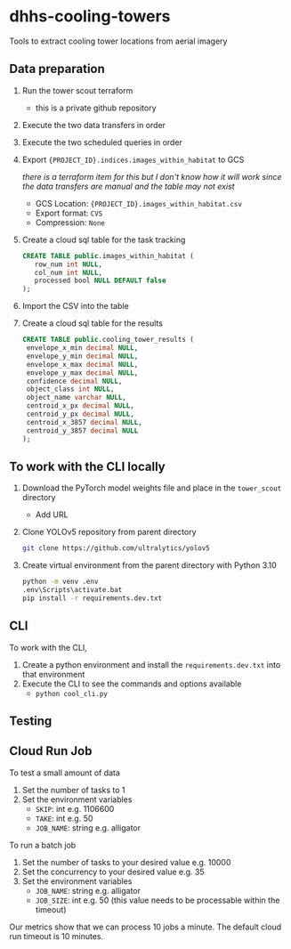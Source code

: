 # dhhs-cooling-towers

Tools to extract cooling tower locations from aerial imagery

## Data preparation

1. Run the tower scout terraform
   - this is a private github repository
1. Execute the two data transfers in order
1. Execute the two scheduled queries in order
1. Export `{PROJECT_ID}.indices.images_within_habitat` to GCS

   _there is a terraform item for this but I don't know how it will work since the data transfers are manual and the table may not exist_

   - GCS Location: `{PROJECT_ID}.images_within_habitat.csv`
   - Export format: `CVS`
   - Compression: `None`

1. Create a cloud sql table for the task tracking

   ```sql
   CREATE TABLE public.images_within_habitat (
      row_num int NULL,
      col_num int NULL,
      processed bool NULL DEFAULT false
   );
   ```

1. Import the CSV into the table

1. Create a cloud sql table for the results

   ```sql
   CREATE TABLE public.cooling_tower_results (
    envelope_x_min decimal NULL,
    envelope_y_min decimal NULL,
    envelope_x_max decimal NULL,
    envelope_y_max decimal NULL,
    confidence decimal NULL,
    object_class int NULL,
    object_name varchar NULL,
    centroid_x_px decimal NULL,
    centroid_y_px decimal NULL,
    centroid_x_3857 decimal NULL,
    centroid_y_3857 decimal NULL
   );
   ```

## To work with the CLI locally

1. Download the PyTorch model weights file and place in the `tower_scout` directory
   - Add URL
1. Clone YOLOv5 repository from parent directory

   ```sh
   git clone https://github.com/ultralytics/yolov5
   ```

1. Create virtual environment from the parent directory with Python 3.10

   ```sh
   python -m venv .env
   .env\Scripts\activate.bat
   pip install -r requirements.dev.txt
   ```

## CLI

To work with the CLI,

1. Create a python environment and install the `requirements.dev.txt` into that environment
1. Execute the CLI to see the commands and options available
   - `python cool_cli.py`

## Testing

## Cloud Run Job

To test a small amount of data

1. Set the number of tasks to 1
1. Set the environment variables
   - `SKIP`: int e.g. 1106600
   - `TAKE`: int e.g. 50
   - `JOB_NAME`: string e.g. alligator

To run a batch job

1. Set the number of tasks to your desired value e.g. 10000
1. Set the concurrency to your desired value e.g. 35
1. Set the environment variables
   - `JOB_NAME`: string e.g. alligator
   - `JOB_SIZE`: int e.g. 50 (this value needs to be processable within the timeout)

Our metrics show that we can process 10 jobs a minute. The default cloud run timeout is 10 minutes.
